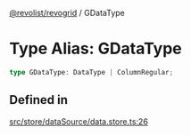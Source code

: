 [@revolist/revogrid](README.md) / GDataType

# Type Alias: GDataType

```ts
type GDataType: DataType | ColumnRegular;
```

## Defined in

[src/store/dataSource/data.store.ts:26](https://github.com/revolist/revogrid/blob/33fdf87718e4421a1302a23338379f45f99055c0/src/store/dataSource/data.store.ts#L26)
